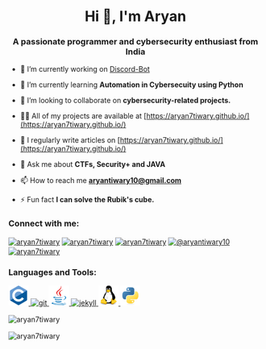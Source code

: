 <h1 align="center">Hi 👋, I'm Aryan</h1>
<h3 align="center">A passionate programmer and cybersecurity enthusiast from India</h3>

- 🔭 I’m currently working on [Discord-Bot](https://github.com/aryan7tiwary/Discord-bot)

- 🌱 I’m currently learning **Automation in Cybersecuity using Python**

- 👯 I’m looking to collaborate on **cybersecurity-related projects.**

- 👨‍💻 All of my projects are available at [https://aryan7tiwary.github.io/](https://aryan7tiwary.github.io/)

- 📝 I regularly write articles on [https://aryan7tiwary.github.io/](https://aryan7tiwary.github.io/)

- 💬 Ask me about **CTFs, Security+ and JAVA**

- 📫 How to reach me **aryantiwary10@gmail.com**

- ⚡ Fun fact **I can solve the Rubik's cube.**

<h3 align="left">Connect with me:</h3>
<p align="left">
<a href="https://twitter.com/aryan7tiwary" target="blank"><img align="center" src="https://raw.githubusercontent.com/rahuldkjain/github-profile-readme-generator/master/src/images/icons/Social/twitter.svg" alt="aryan7tiwary" height="30" width="40" /></a>
<a href="https://linkedin.com/in/aryan7tiwary" target="blank"><img align="center" src="https://raw.githubusercontent.com/rahuldkjain/github-profile-readme-generator/master/src/images/icons/Social/linked-in-alt.svg" alt="aryan7tiwary" height="30" width="40" /></a>
<a href="https://www.codechef.com/users/aryan7tiwary" target="blank"><img align="center" src="https://cdn.jsdelivr.net/npm/simple-icons@3.1.0/icons/codechef.svg" alt="aryan7tiwary" height="30" width="40" /></a>
<a href="https://www.hackerrank.com/@aryantiwary10" target="blank"><img align="center" src="https://raw.githubusercontent.com/rahuldkjain/github-profile-readme-generator/master/src/images/icons/Social/hackerrank.svg" alt="@aryantiwary10" height="30" width="40" /></a>
<a href="https://www.leetcode.com/aryan7tiwary" target="blank"><img align="center" src="https://raw.githubusercontent.com/rahuldkjain/github-profile-readme-generator/master/src/images/icons/Social/leet-code.svg" alt="aryan7tiwary" height="30" width="40" /></a>
</p>

<h3 align="left">Languages and Tools:</h3>
<p align="left"> <a href="https://www.cprogramming.com/" target="_blank" rel="noreferrer"> <img src="https://raw.githubusercontent.com/devicons/devicon/master/icons/c/c-original.svg" alt="c" width="40" height="40"/> </a> <a href="https://git-scm.com/" target="_blank" rel="noreferrer"> <img src="https://www.vectorlogo.zone/logos/git-scm/git-scm-icon.svg" alt="git" width="40" height="40"/> </a> <a href="https://www.java.com" target="_blank" rel="noreferrer"> <img src="https://raw.githubusercontent.com/devicons/devicon/master/icons/java/java-original.svg" alt="java" width="40" height="40"/> </a> <a href="https://jekyllrb.com/" target="_blank" rel="noreferrer"> <img src="https://www.vectorlogo.zone/logos/jekyllrb/jekyllrb-icon.svg" alt="jekyll" width="40" height="40"/> </a> <a href="https://www.linux.org/" target="_blank" rel="noreferrer"> <img src="https://raw.githubusercontent.com/devicons/devicon/master/icons/linux/linux-original.svg" alt="linux" width="40" height="40"/> </a> <a href="https://www.python.org" target="_blank" rel="noreferrer"> <img src="https://raw.githubusercontent.com/devicons/devicon/master/icons/python/python-original.svg" alt="python" width="40" height="40"/> </a> </p>

<p><img align="center" src="https://github-readme-stats.vercel.app/api/top-langs?username=aryan7tiwary&show_icons=true&locale=en&layout=compact" alt="aryan7tiwary" /></p>

<p><img align="center" src="https://github-readme-streak-stats.herokuapp.com/?user=aryan7tiwary&" alt="aryan7tiwary" /></p>
